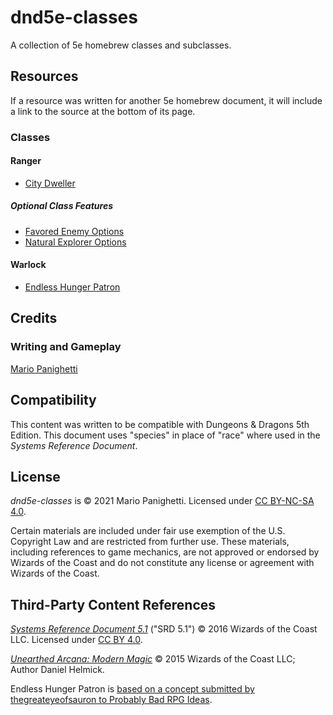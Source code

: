 # dnd5e-classes

 A collection of 5e homebrew classes and subclasses.

## Resources
 
 If a resource was written for another 5e homebrew document, it will include a link to the source at the bottom of its page.
 
 ### Classes
 
 #### Ranger
 
 - [City Dweller](ranger/city-dweller.md)
 
 ##### Optional Class Features

 - [Favored Enemy Options](ranger/options-favored-enemy.md)
 - [Natural Explorer Options](ranger/options-natural-explorer.md)
 
 #### Warlock
 
 - [Endless Hunger Patron](warlock/endless-hunger-patron.md)
 
 ## Credits
 
 ### Writing and Gameplay
 
 [Mario Panighetti](https://mario.panighetti.net)
 
 ## Compatibility
 
 This content was written to be compatible with Dungeons & Dragons 5th Edition. This document uses "species" in place of "race" where used in the _Systems Reference Document_.
 
 ## License
 
 _dnd5e-classes_ is © 2021 Mario Panighetti. Licensed under [CC BY-NC-SA 4.0](https://creativecommons.org/licenses/by-nc-sa/4.0/legalcode).
 
 Certain materials are included under fair use exemption of the U.S. Copyright Law and are restricted from further use. These materials, including references to game mechanics, are not approved or endorsed by Wizards of the Coast and do not constitute any license or agreement with Wizards of the Coast.
 
 ## Third-Party Content References
 
 _[Systems Reference Document 5.1](https://dnd.wizards.com/resources/systems-reference-document)_ ("SRD 5.1") © 2016 Wizards of the Coast LLC. Licensed under [CC BY 4.0](https://creativecommons.org/licenses/by/4.0/legalcode).
 
 _[Unearthed Arcana: Modern Magic](https://media.wizards.com/2015/downloads/dnd/UA_ModernMagic.pdf)_ © 2015 Wizards of the Coast LLC; Author Daniel Helmick.

Endless Hunger Patron is [based on a concept submitted by thegreateyeofsauron to Probably Bad RPG Ideas](https://probablybadrpgideas.tumblr.com/post/619536955735162880/your-warlocks-patron-is-a-relatively-young-but).
